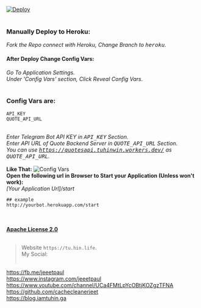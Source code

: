 [![Deploy](https://www.herokucdn.com/deploy/button.svg)](https://heroku.com/deploy?template=https://github.com/cachecleanerjeet/QuotesTeleBot/tree/heroku)
<br><br>
### Manually Deploy to Heroku:
*Fork the Repo connect with Heroku, Change Branch to <tt>heroku</tt>.*<br>
#### After Deploy Change Config Vars:
*Go To Application Settings.*<br>
*Under 'Config Vars' section, Click Reveal Config Vars.*<br><br>
### Config Vars are: <br>

`API_KEY`<br>
`QUOTE_API_URL`<br><br>

*Enter Telegram Bot API KEY in <tt>API_KEY</tt> Section.*<br>
*Enter API URL of Quote Backend Server in <tt>QUOTE_API_URL</tt> Section.*<br>
*You can use <tt>https://quotesapi.tuhinwin.workers.dev/</tt> as <tt>QUOTE_API_URL</tt>.*
<br><br>
**Like That:**
![Config Vars](https://firebasestorage.googleapis.com/v0/b/webtuhin.appspot.com/o/githubstatic%2Fqtbotconvar.png?alt=media&token=8fe45d02-c09e-4153-bac4-056dd0b54cb4)
<br>
**Open the following url in Browser to Start your Application (Unless won't work):**<br>
*[Your Application Url]/start*<br>
   
    ## example
    http://yourbot.herokuapp.com/start
    
<br><br>
**[Apache License 2.0](https://github.com/cachecleanerjeet/QuotesTeleBot/blob/master/LICENSE "Apache License 2.0")** <br><br>

>Website `https://tu.hin.life`.<br>
>My Social:<br><br>

https://fb.me/jeeetpaul<br>
https://www.instagram.com/jeeetpaul<br>
https://www.youtube.com/channel/UCa4FMtLpYcOBtjKOZgzTFNA<br>
https://github.com/cachecleanerjeet<br>
https://blog.iamtuhin.ga<br><br><br>
